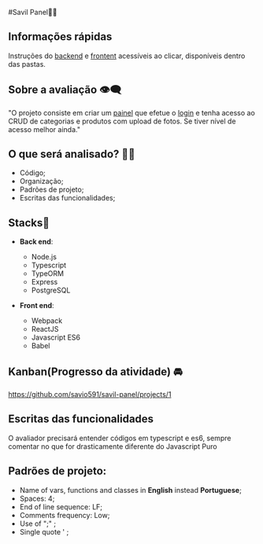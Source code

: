 #Savil Panel🧑🏽

## Informações rápidas
Instruções do [backend](backend/readme.md) e [frontent](backend/readme.md) acessíveis ao clicar, disponíveis dentro das pastas.

## Sobre a avaliação 👁‍🗨

"O projeto consiste em criar um [painel](https://savilexperiments.com.br/savil-panel) que efetue o [login](https://savilexperiments.com.br/savil-panel/login) e tenha acesso ao CRUD de categorias e produtos com upload de fotos. Se tiver nível de acesso melhor ainda."

## O que será analisado? 👨‍🎨

* Código;
* Organização;
* Padrões de projeto;
* Escritas das funcionalidades;

## Stacks🚀
- **Back end**:
  * Node.js
  * Typescript
  * TypeORM
  * Express
  * PostgreSQL

- **Front end**:
    * Webpack
    * ReactJS
    * Javascript ES6
    * Babel

## Kanban(Progresso da atividade) 🚘
https://github.com/savio591/savil-panel/projects/1


## Escritas das funcionalidades
O avaliador precisará entender códigos em typescript e es6, sempre comentar no que for drasticamente diferente do Javascript Puro

## Padrões de projeto:
* Name of vars, functions and classes in **English** instead **Portuguese**;
* Spaces: 4;
* End of line sequence: LF;
* Comments frequency: Low;
* Use of ";" ;
* Single quote ' ;
